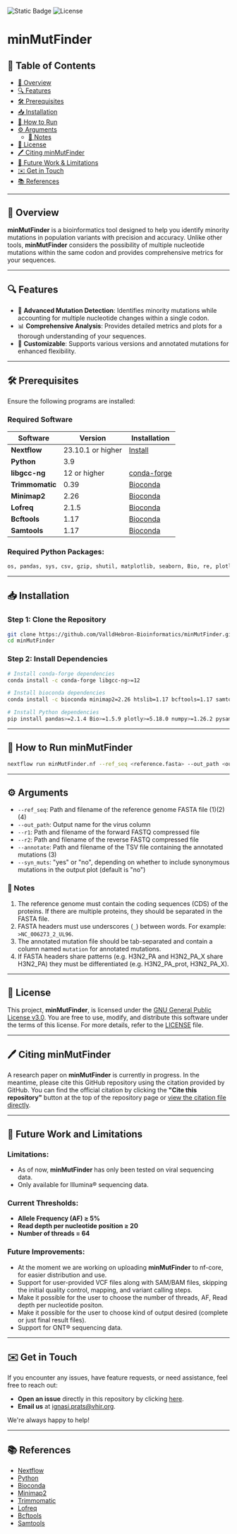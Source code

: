 
![Static Badge](https://img.shields.io/badge/Version-Pre--Release-blue) ![License](https://img.shields.io/badge/License-GPL_V3-green)

# **minMutFinder**

## 📜 Table of Contents
- [🎯 Overview](#-overview)
- [🔍 Features](#-features)
- [🛠 Prerequisites](#-prerequisites)
- [📥 Installation](#-installation)
- [🚀 How to Run](#-how-to-run-minmutfinder)
- [⚙️ Arguments](#-arguments)
  - [📝 Notes](#-notes)
- [🔏 License](#-license)
- [🖊️ Citing minMutFinder](#-citing-minmutfinder)
- [🔮 Future Work & Limitations](#-future-work-and-limitations)
- [✉️ Get in Touch](#-get-in-touch)
- [📚 References](#-references)

---

## 🎯 Overview

**minMutFinder** is a bioinformatics tool designed to help you identify minority mutations in population variants with precision and accuracy. Unlike other tools, **minMutFinder** considers the possibility of multiple nucleotide mutations within the same codon and provides comprehensive metrics for your sequences.

---

## 🔍 Features

- 🧬 **Advanced Mutation Detection**: Identifies minority mutations while accounting for multiple nucleotide changes within a single codon.
- 📊 **Comprehensive Analysis**: Provides detailed metrics and plots for a thorough understanding of your sequences.
- 🔧 **Customizable**: Supports various versions and annotated mutations for enhanced flexibility.

---

## 🛠 Prerequisites

Ensure the following programs are installed:

### Required Software
| Software      | Version | Installation |
| ------------- | ------- | ------------ |
| **Nextflow**  | 23.10.1 or higher | [Install](https://www.nextflow.io/docs/latest/install.html) |
| **Python**    | 3.9    |  |
| **libgcc-ng** | 12 or higher | [conda-forge](https://conda-forge.org/) |
| **Trimmomatic** | 0.39   | [Bioconda](https://bioconda.github.io/) |
| **Minimap2**  | 2.26    | [Bioconda](https://bioconda.github.io/) |
| **Lofreq**    | 2.1.5   | [Bioconda](https://bioconda.github.io/) |
| **Bcftools**  | 1.17    | [Bioconda](https://bioconda.github.io/) |
| **Samtools**  | 1.17    | [Bioconda](https://bioconda.github.io/) |

### Required Python Packages:
```bash
os, pandas, sys, csv, gzip, shutil, matplotlib, seaborn, Bio, re, plotly, numpy
```

---

## 📥 Installation

### Step 1: Clone the Repository
```bash
git clone https://github.com/ValldHebron-Bioinformatics/minMutFinder.git
cd minMutFinder
```

### Step 2: Install Dependencies
```bash
# Install conda-forge dependencies
conda install -c conda-forge libgcc-ng>=12

# Install bioconda dependencies
conda install -c bioconda minimap2=2.26 htslib=1.17 bcftools=1.17 samtools=1.18 trimmomatic=0.39 lofreq=2.1.5=py39hb7ef6d5_10

# Install Python dependencies
pip install pandas>=2.1.4 Bio>=1.5.9 plotly>=5.18.0 numpy>=1.26.2 pysam>=0.21.0 matplotlib>=3.8.2 seaborn>=0.13.0
```

---

## 🚀 How to Run minMutFinder

```bash
nextflow run minMutFinder.nf --ref_seq <reference.fasta> --out_path <output_name> --r1 <forward_reads.fastq.gz> --r2 <reverse_reads.fastq.gz> --annotate <mutations.tsv> --syn_muts <"yes"/"no">
```

---

## ⚙️ Arguments

- `--ref_seq`: Path and filename of the reference genome FASTA file (1)(2)(4)
- `--out_path`: Output name for the virus column
- `--r1`: Path and filename of the forward FASTQ compressed file
- `--r2`: Path and filename of the reverse FASTQ compressed file
- `--annotate`: Path and filename of the TSV file containing the annotated mutations (3)
- `--syn_muts`: "yes" or "no", depending on whether to include synonymous mutations in the output plot (default is "no")

### 📝 Notes

  1. The reference genome must contain the coding sequences (CDS) of the proteins. If there are multiple proteins, they should be separated in the FASTA file.
  2. FASTA headers must use underscores (`_`) between words. For example: `>NC_006273_2_UL96`.
  3. The annotated mutation file should be tab-separated and contain a column named `mutation` for annotated mutations.
  4. If FASTA headers share patterns (e.g. H3N2_PA and H3N2_PA_X share H3N2_PA) they must be differentiated (e.g. H3N2_PA_prot, H3N2_PA_X).

---

## 🔏 License

This project, **minMutFinder**, is licensed under the [GNU General Public License v3.0](https://www.gnu.org/licenses/gpl-3.0.html). You are free to use, modify, and distribute this software under the terms of this license. For more details, refer to the [LICENSE](./LICENSE) file.

---

## 🖊️ Citing minMutFinder

A research paper on **minMutFinder** is currently in progress. In the meantime, please cite this GitHub repository using the citation provided by GitHub. You can find the official citation by clicking the **"Cite this repository"** button at the top of the repository page or [view the citation file directly](./CITATION.cff).

---

## 🔮 Future Work and Limitations

### Limitations:
- As of now, **minMutFinder** has only been tested on viral sequencing data.
- Only available for Illumina® sequencing data.

### Current Thresholds:
- **Allele Frequency (AF) ≥ 5%**
- **Read depth per nucleotide position ≥ 20**
- **Number of threads = 64**

### Future Improvements:
- At the moment we are working on uploading **minMutFinder** to nf-core, for easier distribution and use.
- Support for user-provided VCF files along with SAM/BAM files, skipping the initial quality control, mapping, and variant calling steps.
- Make it possible for the user to choose the number of threads, AF, Read depth per nucleotide positon.
- Make it possible for the user to choose kind of output desired (complete or just final result files).
- Support for ONT® sequencing data. 

---

## ✉️ Get in Touch

If you encounter any issues, have feature requests, or need assistance, feel free to reach out:

- **Open an issue** directly in this repository by clicking [here](https://github.com/ValldHebron-Bioinformatics/minMutFinder/issues).
- **Email us** at [ignasi.prats@vhir.org](mailto:ignasi.prats@vhir.org).

We're always happy to help!

---

## 📚 References

- [Nextflow](https://www.nextflow.io/)
- [Python](https://www.python.org/)
- [Bioconda](https://bioconda.github.io/)
- [Minimap2](https://github.com/lh3/minimap2)
- [Trimmomatic](http://www.usadellab.org/cms/?page=trimmomatic)
- [Lofreq](https://csb5.github.io/lofreq/)
- [Bcftools](http://samtools.github.io/bcftools/bcftools.html)
- [Samtools](http://www.htslib.org/)

